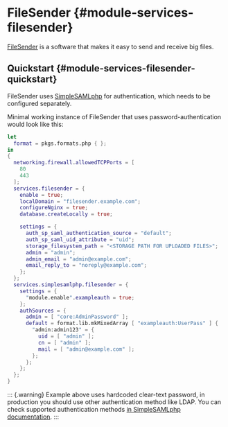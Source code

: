 # FileSender {#module-services-filesender}

[FileSender](https://filesender.org/software/) is a software that makes it easy to send and receive big files.

## Quickstart {#module-services-filesender-quickstart}

FileSender uses [SimpleSAMLphp](https://simplesamlphp.org/) for authentication, which needs to be configured separately.

Minimal working instance of FileSender that uses password-authentication would look like this:

```nix
let
  format = pkgs.formats.php { };
in
{
  networking.firewall.allowedTCPPorts = [
    80
    443
  ];
  services.filesender = {
    enable = true;
    localDomain = "filesender.example.com";
    configureNginx = true;
    database.createLocally = true;

    settings = {
      auth_sp_saml_authentication_source = "default";
      auth_sp_saml_uid_attribute = "uid";
      storage_filesystem_path = "<STORAGE PATH FOR UPLOADED FILES>";
      admin = "admin";
      admin_email = "admin@example.com";
      email_reply_to = "noreply@example.com";
    };
  };
  services.simplesamlphp.filesender = {
    settings = {
      "module.enable".exampleauth = true;
    };
    authSources = {
      admin = [ "core:AdminPassword" ];
      default = format.lib.mkMixedArray [ "exampleauth:UserPass" ] {
        "admin:admin123" = {
          uid = [ "admin" ];
          cn = [ "admin" ];
          mail = [ "admin@example.com" ];
        };
      };
    };
  };
}
```

::: {.warning}
Example above uses hardcoded clear-text password, in production you should use other authentication method like LDAP. You can check supported authentication methods [in SimpleSAMLphp documentation](https://simplesamlphp.org/docs/stable/simplesamlphp-idp.html).
:::
